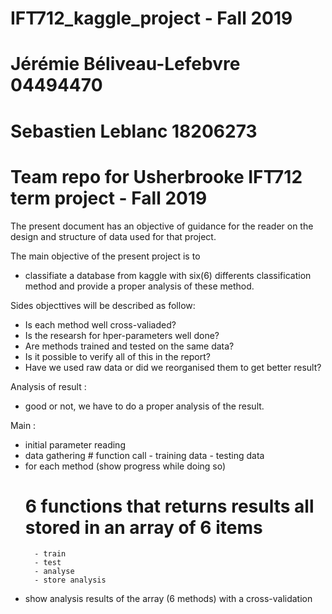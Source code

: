 ﻿# IFT712_kaggle_project - Fall 2019
# Jérémie Béliveau-Lefebvre 04494470
# Sebastien Leblanc 18206273
# Team repo for Usherbrooke IFT712 term project - Fall 2019


The present document has an objective of guidance for the reader on the design 
and structure of data used for that project.

The main objective of the present project is to 
 - classifiate a database from kaggle with six(6) differents classification method and 
   provide a proper analysis of these method.

Sides objecttives will be described as follow:
 - Is each method well cross-valiaded?
 - Is the researsh for hper-parameters well done?
 - Are methods trained and tested on the same data?
 - Is it possible to verify all of this in the report?
 - Have we used raw data or did we reorganised them to get better result?

Analysis of result : 
 - good or not, we have to do a proper analysis of the result. 


Main :
 - initial parameter reading
 - data gathering # function call
         - training data
         - testing data
 - for each method (show progress while doing so) 
	# 6 functions that returns results all stored in an array of 6 items
         - train
         - test
         - analyse
         - store analysis

 - show analysis results of the array (6 methods) with a cross-validation


